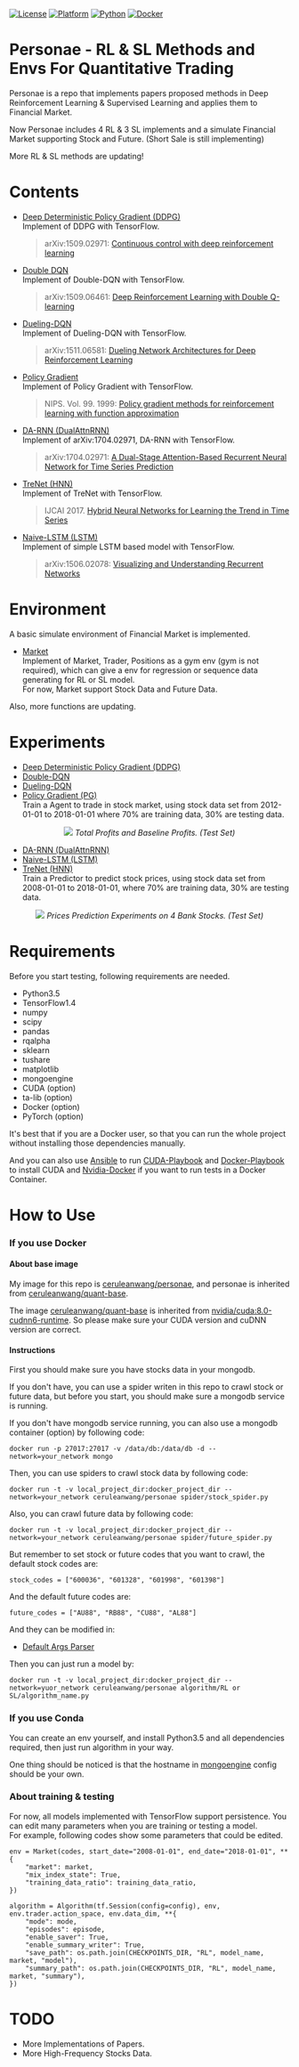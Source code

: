 [![License](https://img.shields.io/badge/License-MIT-blue.svg)](/LICENSE)
[![Platform](https://img.shields.io/badge/Platform-Tensorflow-orange.svg)](https://www.tensorflow.org/)
[![Python](https://img.shields.io/badge/Python-3.5-red.svg)]()
[![Docker](https://img.shields.io/badge/Docker-Available-FF69B4.svg)](https://hub.docker.com/r/ceruleanwang/personae/)

# Personae - RL & SL Methods and Envs For Quantitative Trading

Personae is a repo that implements papers proposed methods in Deep Reinforcement Learning & Supervised Learning and applies them to Financial Market.

Now Personae includes 4 RL & 3 SL implements and a simulate Financial Market supporting Stock and Future. (Short Sale is still implementing)

More RL & SL methods are updating!

# Contents

+ [Deep Deterministic Policy Gradient (DDPG)](algorithm/RL/DDPG.py)   
Implement of DDPG with TensorFlow.
    > arXiv:1509.02971: [Continuous control with deep reinforcement learning](https://arxiv.org/abs/1509.02971)

+ [Double DQN](algorithm/RL/DoubleDQN.py)    
Implement of Double-DQN with TensorFlow.   
    > arXiv:1509.06461: [Deep Reinforcement Learning with Double Q-learning](https://arxiv.org/abs/1509.06461)
    
+ [Dueling-DQN](algorithm/RL/DuelingDQN.py)     
Implement of Dueling-DQN with TensorFlow.    
    > arXiv:1511.06581: [Dueling Network Architectures for Deep Reinforcement Learning](https://arxiv.org/abs/1511.06581)     

+ [Policy Gradient](algorithm/RL/PolicyGradient.py)   
Implement of Policy Gradient with TensorFlow.
    > NIPS. Vol. 99. 1999: [Policy gradient methods for reinforcement learning with function approximation](https://papers.nips.cc/paper/1713-policy-gradient-methods-for-reinforcement-learning-with-function-approximation.pdf)

+ [DA-RNN (DualAttnRNN)](algorithm/SL/DualAttnRNN.py)      
Implement of arXiv:1704.02971, DA-RNN with TensorFlow.
    > arXiv:1704.02971: [A Dual-Stage Attention-Based Recurrent Neural Network for Time Series Prediction](https://arxiv.org/abs/1704.02971)

+ [TreNet (HNN)](algorithm/SL/TreNet.py)     
Implement of TreNet with TensorFlow.    
    > IJCAI 2017. [Hybrid Neural Networks for Learning the Trend in Time Series](https://www.ijcai.org/proceedings/2017/0316.pdf)

+ [Naive-LSTM (LSTM)](algorithm/SL/NaiveLSTM.py)    
Implement of simple LSTM based model with TensorFlow.    
    > arXiv:1506.02078: [Visualizing and Understanding Recurrent Networks](https://arxiv.org/abs/1506.02078)     

# Environment

A basic simulate environment of Financial Market is implemented.

- [Market](base/env/market.py)   
Implement of Market, Trader, Positions as a gym env (gym is not required), which can give a env for regression or sequence data generating for RL or SL model.  
For now, Market support Stock Data and Future Data.

Also, more functions are updating.

# Experiments

+ [Deep Deterministic Policy Gradient (DDPG)](algorithm/SL/DualAttnRNN.py)
+ [Double-DQN](algorithm/RL/DoubleDQN.py)    
+ [Dueling-DQN](algorithm/RL/DuelingDQN.py)
+ [Policy Gradient (PG)](algorithm/RL/PolicyGradient.py)     
Train a Agent to trade in stock market, using stock data set from 2012-01-01 to 2018-01-01 where 70% are training data, 30% are testing data.

<p align='center'>
  <img src='static/images/Profits.jpg'>
   <em>Total Profits and Baseline Profits. (Test Set)</em>
</p>

+ [DA-RNN (DualAttnRNN)](algorithm/SL/DualAttnRNN.py)   
+ [Naive-LSTM (LSTM)](algorithm/SL/NaiveLSTM.py)      
+ [TreNet (HNN)](algorithm/SL/TreNet.py)     
Train a Predictor to predict stock prices, using stock data set from 2008-01-01 to 2018-01-01, where 70% are training data, 30% are testing data.

<p align='center'>
  <img src='static/images/Prices.jpg'>
   <em>Prices Prediction Experiments on 4 Bank Stocks. (Test Set)</em>
</p>


# Requirements

Before you start testing, following requirements are needed.

- Python3.5
- TensorFlow1.4
- numpy
- scipy
- pandas
- rqalpha
- sklearn
- tushare
- matplotlib
- mongoengine
- CUDA (option)
- ta-lib (option)
- Docker (option)
- PyTorch (option)

It's best that if you are a Docker user, so that you can run the whole project without installing those dependencies manually.
 
And you can also use [Ansible](http://www.ansible.com.cn/) to run [CUDA-Playbook](playbook/cuda-playbook.yml) and [Docker-Playbook](playbook/docker-playbook.yml) to install CUDA and [Nvidia-Docker](https://github.com/NVIDIA/nvidia-docker) if you want to run tests in a Docker Container.

# How to Use

### If you use Docker

#### About base image
My image for this repo is [ceruleanwang/personae](https://hub.docker.com/r/ceruleanwang/personae/), and personae is inherited from [ceruleanwang/quant-base](https://hub.docker.com/r/ceruleanwang/quant-base/).    
   
The image [ceruleanwang/quant-base](https://hub.docker.com/r/ceruleanwang/quant-base/) is inherited from [nvidia/cuda:8.0-cudnn6-runtime](https://hub.docker.com/r/nvidia/cuda/). So please make sure your CUDA version and cuDNN version are correct. 

#### Instructions
First you should make sure you have stocks data in your mongodb.   

If you don't have, you can use a spider writen in this repo to crawl stock or future data, but before you start, you should make sure a mongodb service is running.  

If you don't have mongodb service running, you can also use a mongodb container (option) by following code:
```
docker run -p 27017:27017 -v /data/db:/data/db -d --network=your_network mongo
``` 
Then, you can use spiders to crawl stock data by following code:   
```
docker run -t -v local_project_dir:docker_project_dir --network=your_network ceruleanwang/personae spider/stock_spider.py
```
Also, you can crawl future data by following code:
```
docker run -t -v local_project_dir:docker_project_dir --network=your_network ceruleanwang/personae spider/future_spider.py
```
But remember to set stock or future codes that you want to crawl, the default stock codes are:
```
stock_codes = ["600036", "601328", "601998", "601398"]
```
And the default future codes are:
```
future_codes = ["AU88", "RB88", "CU88", "AL88"]
```
And they can be modified in:   
+ [Default Args Parser](helper/args_parser.py)

Then you can just run a model by:
```
docker run -t -v local_project_dir:docker_project_dir --network=yuor_network ceruleanwang/personae algorithm/RL or SL/algorithm_name.py
```

### If you use Conda
You can create an env yourself, and install Python3.5 and all dependencies required, then just run algorithm in your way.   

One thing should be noticed is that the hostname in [mongoengine](/base/model/__init__.py) config should be your own.

### About training & testing 
For now, all models implemented with TensorFlow support persistence. You can edit many parameters when you are training or testing a model.   
For example, following codes show some parameters that could be edited.
```
env = Market(codes, start_date="2008-01-01", end_date="2018-01-01", **{
    "market": market,
    "mix_index_state": True,
    "training_data_ratio": training_data_ratio,
})

algorithm = Algorithm(tf.Session(config=config), env, env.trader.action_space, env.data_dim, **{
    "mode": mode,
    "episodes": episode,
    "enable_saver": True,
    "enable_summary_writer": True,
    "save_path": os.path.join(CHECKPOINTS_DIR, "RL", model_name, market, "model"),
    "summary_path": os.path.join(CHECKPOINTS_DIR, "RL", model_name, market, "summary"),
})
```
# TODO
- More Implementations of Papers.
- More High-Frequency Stocks Data.
